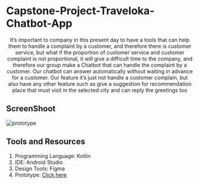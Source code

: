# Capstone-Project-Traveloka-Chatbot-App
<div align="center">It’s important to company in this present day to have a tools that can help them to handle a complaint by a customer, and therefore there is customer service, but what if the proportion of customer service and customer complaint is not proportional, it will give a difficult time to the company, and therefore our group make a Chatbot that can handle the complaint by a customer. Our chatbot can answer automatically without waiting in advance for a customer. Our feature it’s just not handle a customer complain, but also have any other feature such as give a suggestion for recommendation place that must visit in the selected city and can reply the greetings too</div>

## ScreenShoot
![prototype](https://user-images.githubusercontent.com/54896129/174328686-5a846f43-db4c-4a86-9410-e2ae8eee8e13.png)


## Tools and Resources
1. Programming Language: Kotlin
2. IDE: Android Studio
3. Design Tools: Figma
4. Prototype: [Click here](https://www.figma.com/file/FsMcCyJ8tM80LgwQMnmwxH/Traveloka-Chatbot-Design?node-id=3%3A2)
